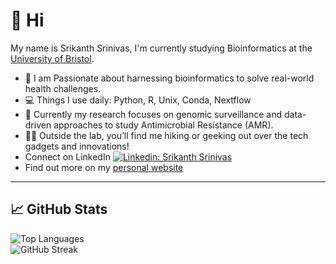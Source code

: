 # 👋 Hi 

My name is Srikanth Srinivas, I'm currently studying Bioinformatics at the [University of Bristol](https://www.bristol.ac.uk/studypostgraduate/taught/msc-bioinformatics/).  

- 🔬 I am Passionate about harnessing bioinformatics to solve real-world health challenges.  
- 💻 Things I use daily: Python, R, Unix, Conda, Nextflow  
- 🧬 Currently my research focuses on genomic surveillance and data-driven approaches to study Antimicrobial Resistance (AMR).  
- 🧗‍♂️ Outside the lab, you’ll find me hiking or geeking out over the tech gadgets and innovations!  
- Connect on LinkedIn [![Linkedin: Srikanth Srinivas](https://img.shields.io/badge/-SrikanthSrinivas-blue?style=flat-square&logo=Linkedin&logoColor=white&link=https://www.linkedin.com/in/srikanthsrinivas27)](https://www.linkedin.com/in/srikanthsrinivas27)  
- Find out more on my [personal website](https://srikanth-srinvas.github.io/)
---

## 📈 GitHub Stats  

![Top Languages](https://github-readme-stats.vercel.app/api/top-langs/?username=srikanth-srinvas&layout=compact&theme=radical)  
![GitHub Streak](https://streak-stats.demolab.com/?user=srikanth-srinvas&layout=compact&theme=radical)  